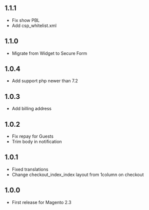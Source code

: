 ## 1.1.1
 * Fix show PBL
 * Add csp_whitelist.xml

## 1.1.0
 *  Migrate from Widget to Secure Form

## 1.0.4
 *  Add support php newer than 7.2

## 1.0.3
 *  Add billing address

## 1.0.2
 * Fix repay for Guests
 * Trim body in notification

## 1.0.1
 * Fixed translations
 * Change checkout_index_index layout from 1column on checkout

## 1.0.0
 * First release for Magento 2.3
